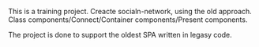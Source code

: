 This is a training project. Creacte socialn-network, using the old approach. Class components/Connect/Container components/Present components. 

The project is done to support the oldest SPA written in legasy code.
